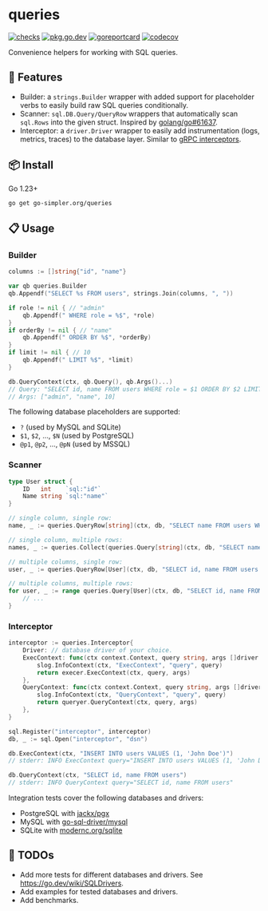 # queries

[![checks](https://github.com/go-simpler/queries/actions/workflows/checks.yml/badge.svg)](https://github.com/go-simpler/queries/actions/workflows/checks.yml)
[![pkg.go.dev](https://pkg.go.dev/badge/go-simpler.org/queries.svg)](https://pkg.go.dev/go-simpler.org/queries)
[![goreportcard](https://goreportcard.com/badge/go-simpler.org/queries)](https://goreportcard.com/report/go-simpler.org/queries)
[![codecov](https://codecov.io/gh/go-simpler/queries/branch/main/graph/badge.svg)](https://codecov.io/gh/go-simpler/queries)

Convenience helpers for working with SQL queries.

## 🚀 Features

- Builder: a `strings.Builder` wrapper with added support for placeholder verbs to easily build raw SQL queries conditionally.
- Scanner: `sql.DB.Query/QueryRow` wrappers that automatically scan `sql.Rows` into the given struct. Inspired by [golang/go#61637][1].
- Interceptor: a `driver.Driver` wrapper to easily add instrumentation (logs, metrics, traces) to the database layer. Similar to [gRPC interceptors][2].

## 📦 Install

Go 1.23+

```shell
go get go-simpler.org/queries
```

## 📋 Usage

### Builder

```go
columns := []string{"id", "name"}

var qb queries.Builder
qb.Appendf("SELECT %s FROM users", strings.Join(columns, ", "))

if role != nil { // "admin"
    qb.Appendf(" WHERE role = %$", *role)
}
if orderBy != nil { // "name"
    qb.Appendf(" ORDER BY %$", *orderBy)
}
if limit != nil { // 10
    qb.Appendf(" LIMIT %$", *limit)
}

db.QueryContext(ctx, qb.Query(), qb.Args()...)
// Query: "SELECT id, name FROM users WHERE role = $1 ORDER BY $2 LIMIT $3"
// Args: ["admin", "name", 10]
```

The following database placeholders are supported:
- `?` (used by MySQL and SQLite)
- `$1`, `$2`, ..., `$N` (used by PostgreSQL)
- `@p1`, `@p2`, ..., `@pN` (used by MSSQL)

### Scanner

```go
type User struct {
    ID   int    `sql:"id"`
    Name string `sql:"name"`
}

// single column, single row:
name, _ := queries.QueryRow[string](ctx, db, "SELECT name FROM users WHERE id = 1")

// single column, multiple rows:
names, _ := queries.Collect(queries.Query[string](ctx, db, "SELECT name FROM users"))

// multiple columns, single row:
user, _ := queries.QueryRow[User](ctx, db, "SELECT id, name FROM users WHERE id = 1")

// multiple columns, multiple rows:
for user, _ := range queries.Query[User](ctx, db, "SELECT id, name FROM users") {
    // ...
}
```

### Interceptor

```go
interceptor := queries.Interceptor{
    Driver: // database driver of your choice.
    ExecContext: func(ctx context.Context, query string, args []driver.NamedValue, execer driver.ExecerContext) (driver.Result, error) {
        slog.InfoContext(ctx, "ExecContext", "query", query)
        return execer.ExecContext(ctx, query, args)
    },
    QueryContext: func(ctx context.Context, query string, args []driver.NamedValue, queryer driver.QueryerContext) (driver.Rows, error) {
        slog.InfoContext(ctx, "QueryContext", "query", query)
        return queryer.QueryContext(ctx, query, args)
    },
}

sql.Register("interceptor", interceptor)
db, _ := sql.Open("interceptor", "dsn")

db.ExecContext(ctx, "INSERT INTO users VALUES (1, 'John Doe')")
// stderr: INFO ExecContext query="INSERT INTO users VALUES (1, 'John Doe')"

db.QueryContext(ctx, "SELECT id, name FROM users")
// stderr: INFO QueryContext query="SELECT id, name FROM users"
```

Integration tests cover the following databases and drivers:
- PostgreSQL with [jackx/pgx][3]
- MySQL with [go-sql-driver/mysql][4]
- SQLite with [modernc.org/sqlite][5]

## 🚧 TODOs

- Add more tests for different databases and drivers. See https://go.dev/wiki/SQLDrivers.
- Add examples for tested databases and drivers.
- Add benchmarks.

[1]: https://github.com/golang/go/issues/61637
[2]: https://grpc.io/docs/guides/interceptors
[3]: https://github.com/jackc/pgx
[4]: https://github.com/go-sql-driver/mysql
[5]: https://gitlab.com/cznic/sqlite
